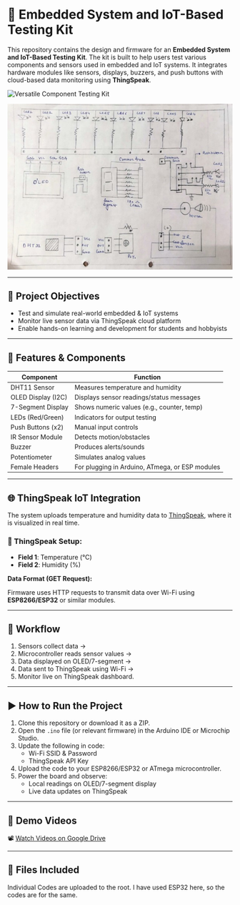 # 🔧 Embedded System and IoT-Based Testing Kit

This repository contains the design and firmware for an **Embedded System and IoT-Based Testing Kit**. The kit is built to help users test various components and sensors used in embedded and IoT systems. It integrates hardware modules like sensors, displays, buzzers, and push buttons with cloud-based data monitoring using **ThingSpeak**.


![Versatile Component Testing Kit](./Versatile%20Component%20Testing%20Kit.jpg)

<p align="center">
  <img src="./circuit%20diagram.jpg" alt="Circuit Diagram" width="600"/>
</p>





---

## 🎯 Project Objectives

- Test and simulate real-world embedded & IoT systems
- Monitor live sensor data via ThingSpeak cloud platform
- Enable hands-on learning and development for students and hobbyists

---

## 🔋 Features & Components

| Component               | Function                                         |
|-------------------------|--------------------------------------------------|
| DHT11 Sensor            | Measures temperature and humidity                |
| OLED Display (I2C)      | Displays sensor readings/status messages         |
| 7-Segment Display       | Shows numeric values (e.g., counter, temp)       |
| LEDs (Red/Green)        | Indicators for output testing                    |
| Push Buttons (x2)       | Manual input controls                            |
| IR Sensor Module        | Detects motion/obstacles                         |
| Buzzer                  | Produces alerts/sounds                           |
| Potentiometer           | Simulates analog values                          |
| Female Headers          | For plugging in Arduino, ATmega, or ESP modules |

---

## 🌐 ThingSpeak IoT Integration

The system uploads temperature and humidity data to [ThingSpeak](https://thingspeak.com/), where it is visualized in real time.

### 🔗 ThingSpeak Setup:

- **Field 1**: Temperature (°C)  
- **Field 2**: Humidity (%)

**Data Format (GET Request):**


Firmware uses HTTP requests to transmit data over Wi-Fi using **ESP8266/ESP32** or similar modules.

---

## 🧠 Workflow

1. Sensors collect data →  
2. Microcontroller reads sensor values →  
3. Data displayed on OLED/7-segment →  
4. Data sent to ThingSpeak using Wi-Fi →  
5. Monitor live on ThingSpeak dashboard.

---

## ▶️ How to Run the Project

1. Clone this repository or download it as a ZIP.
2. Open the `.ino` file (or relevant firmware) in the Arduino IDE or Microchip Studio.
3. Update the following in code:
   - Wi-Fi SSID & Password
   - ThingSpeak API Key
4. Upload the code to your ESP8266/ESP32 or ATmega microcontroller.
5. Power the board and observe:
   - Local readings on OLED/7-segment display
   - Live data updates on ThingSpeak

---
## 🎥 Demo Videos 

📽️ [Watch Videos on Google Drive](https://drive.google.com/drive/folders/16-zL126pYZx2GTLVYJRyYUxE0Hsn8juX?usp=drive_link)

---
  
## 📁 Files Included

Individual Codes are uploaded to the root. I have used ESP32 here, so the codes are for the same.  




